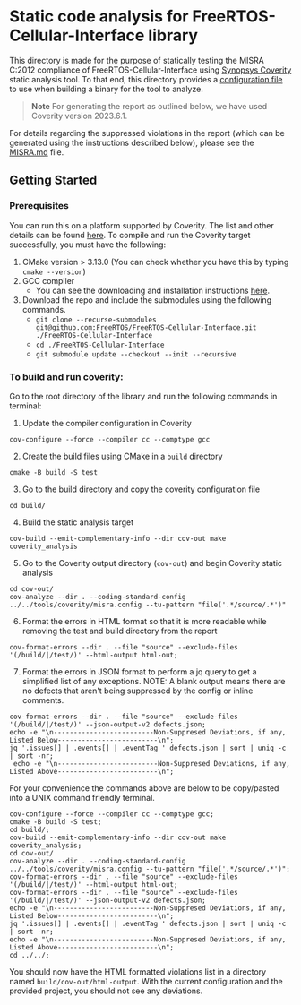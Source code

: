 # Static code analysis for FreeRTOS-Cellular-Interface library
This directory is made for the purpose of statically testing the MISRA C:2012 compliance of FreeRTOS-Cellular-Interface using
[Synopsys Coverity](https://www.synopsys.com/software-integrity/security-testing/static-analysis-sast.html) static analysis tool.
To that end, this directory provides a [configuration file](https://github.com/FreeRTOS/FreeRTOS-Cellular-Interface/blob/main/tools/coverity/misra.config) to use when
building a binary for the tool to analyze.

> **Note**
For generating the report as outlined below, we have used Coverity version 2023.6.1.

For details regarding the suppressed violations in the report (which can be generated using the instructions described below), please
see the [MISRA.md](https://github.com/FreeRTOS/FreeRTOS-Cellular-Interface/blob/main/MISRA.md) file.

## Getting Started
### Prerequisites
You can run this on a platform supported by Coverity. The list and other details can be found [here](https://documentation.blackduck.com/bundle/coverity-docs/page/deploy-install-guide/topics/supported_platforms_for_coverity_analysis.html).
To compile and run the Coverity target successfully, you must have the following:

1. CMake version > 3.13.0 (You can check whether you have this by typing `cmake --version`)
2. GCC compiler
    - You can see the downloading and installation instructions [here](https://gcc.gnu.org/install/).
3. Download the repo and include the submodules using the following commands.
    - `git clone --recurse-submodules git@github.com:FreeRTOS/FreeRTOS-Cellular-Interface.git ./FreeRTOS-Cellular-Interface`
    - `cd ./FreeRTOS-Cellular-Interface`
    - `git submodule update --checkout --init --recursive`

### To build and run coverity:
Go to the root directory of the library and run the following commands in terminal:
1. Update the compiler configuration in Coverity
  ~~~
  cov-configure --force --compiler cc --comptype gcc
  ~~~
2. Create the build files using CMake in a `build` directory
  ~~~
  cmake -B build -S test
  ~~~
3. Go to the build directory and copy the coverity configuration file
  ~~~
  cd build/
  ~~~
4. Build the static analysis target
  ~~~
  cov-build --emit-complementary-info --dir cov-out make coverity_analysis
  ~~~
5. Go to the Coverity output directory (`cov-out`) and begin Coverity static analysis
  ~~~
  cd cov-out/
  cov-analyze --dir . --coding-standard-config ../../tools/coverity/misra.config --tu-pattern "file('.*/source/.*')"
  ~~~
6. Format the errors in HTML format so that it is more readable while removing the test and build directory from the report
  ~~~
  cov-format-errors --dir . --file "source" --exclude-files '(/build/|/test/)' --html-output html-out;
  ~~~
7. Format the errors in JSON format to perform a jq query to get a simplified list of any exceptions.
  NOTE: A blank output means there are no defects that aren't being suppressed by the config or inline comments.
  ~~~
  cov-format-errors --dir . --file "source" --exclude-files '(/build/|/test/)' --json-output-v2 defects.json;
  echo -e "\n-------------------------Non-Suppresed Deviations, if any, Listed Below-------------------------\n";
  jq '.issues[] | .events[] | .eventTag ' defects.json | sort | uniq -c | sort -nr;
   echo -e "\n-------------------------Non-Suppresed Deviations, if any, Listed Above-------------------------\n";
  ~~~

For your convenience the commands above are below to be copy/pasted into a UNIX command friendly terminal.
 ~~~
 cov-configure --force --compiler cc --comptype gcc;
 cmake -B build -S test;
 cd build/;
 cov-build --emit-complementary-info --dir cov-out make coverity_analysis;
 cd cov-out/
 cov-analyze --dir . --coding-standard-config ../../tools/coverity/misra.config --tu-pattern "file('.*/source/.*')";
 cov-format-errors --dir . --file "source" --exclude-files '(/build/|/test/)' --html-output html-out;
 cov-format-errors --dir . --file "source" --exclude-files '(/build/|/test/)' --json-output-v2 defects.json;
 echo -e "\n-------------------------Non-Suppresed Deviations, if any, Listed Below-------------------------\n";
 jq '.issues[] | .events[] | .eventTag ' defects.json | sort | uniq -c | sort -nr;
 echo -e "\n-------------------------Non-Suppresed Deviations, if any, Listed Above-------------------------\n";
 cd ../../;
 ~~~

You should now have the HTML formatted violations list in a directory named `build/cov-out/html-output`.
With the current configuration and the provided project, you should not see any deviations.

